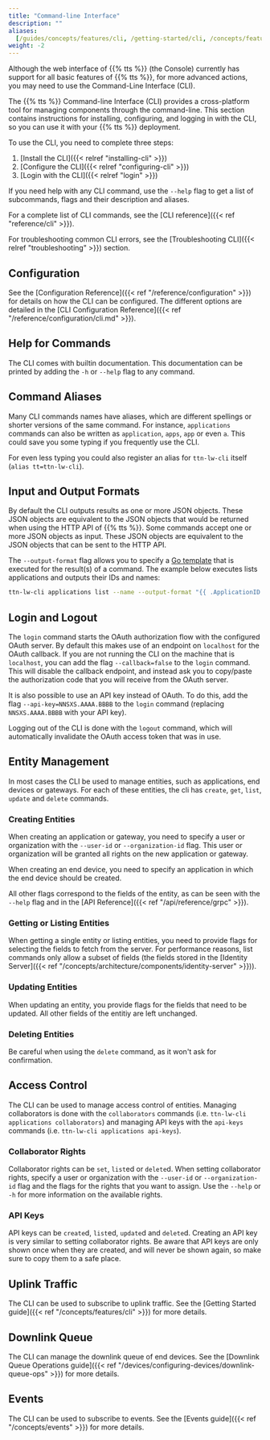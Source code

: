 ```yaml
---
title: "Command-line Interface"
description: ""
aliases:
  [/guides/concepts/features/cli, /getting-started/cli, /concepts/featurescli]
weight: -2
---
```


Although the web interface of {{% tts %}} (the Console) currently has support for all basic features of {{% tts %}}, for more advanced actions, you may need to use the Command-Line Interface (CLI).

<!--more-->

The {{% tts %}} Command-line Interface (CLI) provides a cross-platform tool for managing components through the command-line.
This section contains instructions for installing, configuring, and logging in with the CLI, so you can use it with your {{% tts %}} deployment.

To use the CLI, you need to complete three steps:

1. [Install the CLI]({{< relref "installing-cli" >}})
2. [Configure the CLI]({{< relref "configuring-cli" >}})
3. [Login with the CLI]({{< relref "login" >}})

If you need help with any CLI command, use the `--help` flag to get a list of subcommands, flags and their description and aliases.

For a complete list of CLI commands, see the [CLI reference]({{< ref "reference/cli" >}}).

For troubleshooting common CLI errors, see the [Troubleshooting CLI]({{< relref "troubleshooting" >}}) section.

## Configuration

See the [Configuration Reference]({{< ref "/reference/configuration" >}}) for details on how the CLI can be configured. The different options are detailed in the [CLI Configuration Reference]({{< ref "/reference/configuration/cli.md" >}}).

## Help for Commands

The CLI comes with builtin documentation. This documentation can be printed by adding the `-h` or `--help` flag to any command.

## Command Aliases

Many CLI commands names have aliases, which are different spellings or shorter versions of the same command. For instance, `applications` commands can also be written as `application`, `apps`, `app` or even `a`. This could save you some typing if you frequently use the CLI.

For even less typing you could also register an alias for `ttn-lw-cli` itself (`alias tt=ttn-lw-cli`).

## Input and Output Formats

By default the CLI outputs results as one or more JSON objects. These JSON objects are equivalent to the JSON objects that would be returned when using the HTTP API of {{% tts %}}. Some commands accept one or more JSON objects as input. These JSON objects are equivalent to the JSON objects that can be sent to the HTTP API.

The `--output-format` flag allows you to specify a [Go template](https://golang.org/pkg/text/template/) that is executed for the result(s) of a command. The example below executes lists applications and outputs their IDs and names:

```bash
ttn-lw-cli applications list --name --output-format "{{ .ApplicationID }}: {{ .Name }}"
```

## Login and Logout

The `login` command starts the OAuth authorization flow with the configured OAuth server. By default this makes use of an endpoint on `localhost` for the OAuth callback. If you are not running the CLI on the machine that is `localhost`, you can add the flag `--callback=false` to the `login` command. This will disable the callback endpoint, and instead ask you to copy/paste the authorization code that you will receive from the OAuth server.

It is also possible to use an API key instead of OAuth. To do this, add the flag `--api-key=NNSXS.AAAA.BBBB` to the `login` command (replacing `NNSXS.AAAA.BBBB` with your API key).

Logging out of the CLI is done with the `logout` command, which will automatically invalidate the OAuth access token that was in use.

## Entity Management

In most cases the CLI be used to manage entities, such as applications, end devices or gateways. For each of these entities, the cli has `create`, `get`, `list`, `update` and `delete` commands.

### Creating Entities

When creating an application or gateway, you need to specify a user or organization with the `--user-id` or `--organization-id` flag. This user or organization will be granted all rights on the new application or gateway.

When creating an end device, you need to specify an application in which the end device should be created.

All other flags correspond to the fields of the entity, as can be seen with the `--help` flag and in the [API Reference]({{< ref "/api/reference/grpc" >}}).

### Getting or Listing Entities

When getting a single entity or listing entities, you need to provide flags for selecting the fields to fetch from the server. For performance reasons, list commands only allow a subset of fields (the fields stored in the [Identity Server]({{< ref "/concepts/architecture/components/identity-server" >}})).

### Updating Entities

When updating an entity, you provide flags for the fields that need to be updated. All other fields of the entitiy are left unchanged.

### Deleting Entities

Be careful when using the `delete` command, as it won't ask for confirmation.

## Access Control

The CLI can be used to manage access control of entities. Managing collaborators is done with the `collaborators` commands (i.e. `ttn-lw-cli applications collaborators`) and managing API keys with the `api-keys` commands (i.e. `ttn-lw-cli applications api-keys`).

### Collaborator Rights

Collaborator rights can be `set`, `list`ed or `delete`d. When setting collaborator rights, specify a user or organization with the `--user-id` or `--organization-id` flag and the flags for the rights that you want to assign. Use the `--help` or `-h` for more information on the available rights.

### API Keys

API keys can be `create`d, `list`ed, `update`d and `delete`d. Creating an API key is very similar to setting collaborator rights. Be aware that API keys are only shown once when they are created, and will never be shown again, so make sure to copy them to a safe place.

## Uplink Traffic

The CLI can be used to subscribe to uplink traffic. See the [Getting Started guide]({{< ref "/concepts/features/cli" >}}) for more details.

## Downlink Queue

The CLI can manage the downlink queue of end devices. See the [Downlink Queue Operations guide]({{< ref "/devices/configuring-devices/downlink-queue-ops" >}}) for more details.

## Events

The CLI can be used to subscribe to events. See the [Events guide]({{< ref "/concepts/events" >}}) for more details.
